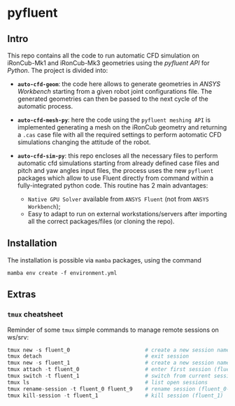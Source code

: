 # pyfluent

## Intro

This repo contains all the code to run automatic CFD simulation on iRonCub-Mk1 and iRonCub-Mk3 geometries using the _pyfluent API_ for _Python_. The project is divided into:

* **`auto-cfd-geom`**: the code here allows to generate geometries in _ANSYS Workbench_ starting from a given robot joint configurations file. The generated geometries can then be passed to the next cycle of the automatic process.

* **`auto-cfd-mesh-py`**: here the code using the `pyfluent meshing API` is implemented generating a mesh on the iRonCub geometry and returning a `.cas` case file with all the required settings to perform aotomatic CFD simulations changing the attitude of the robot.

* **`auto-cfd-sim-py`**: this repo encloses all the necessary files to perform automatic cfd simulations starting from already defined case files and pitch and yaw angles input files, the process uses the new `pyfluent` packages which allow to use Fluent directly from command within a fully-integrated python code. This routine has 2 main advantages: 
  - `Native GPU Solver` available from `ANSYS Fluent` (not from `ANSYS Workbench`);
  - Easy to adapt to run on external workstations/servers after importing all the correct packages/files (or cloning the repo). 


## Installation

The installation is possible via `mamba` packages, using the command

```shell
mamba env create -f environment.yml
```

## Extras

### `tmux` cheatsheet 

Reminder of some `tmux` simple commands to manage remote sessions on ws/srv:

```python 
tmux new -s fluent_0                        # create a new session named fluent_0
tmux detach                                 # exit session
tmux new -s fluent_1                        # create a new session named fluent_1
tmux attach -t fluent_0                     # enter first session (fluent_0)
tmux switch -t fluent_1                     # switch from current session to another (fluent_1)
tmux ls                                     # list open sessions
tmux rename-session -t fluent_0 fluent_9    # rename session (fluent_0->fluent_9)
tmux kill-session -t fluent_1               # kill session (fluent_1)
```

